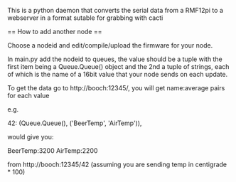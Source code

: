 
This is a python daemon that converts the serial data from a RMF12pi
to a webserver in a format sutable for grabbing with cacti

== How to add another node ==

Choose a nodeid and edit/compile/upload the firmware for your node.

In main.py add the nodeid to queues, the value should be a tuple with
the first item being a Queue.Queue() object and the 2nd a tuple of
strings, each of which is the name of a 16bit value that your node
sends on each update.

To get the data go to http://booch:12345/<nodeid>, you will get name:average
pairs for each value

e.g.

42: (Queue.Queue(), ('BeerTemp', 'AirTemp')),

would give you:

BeerTemp:3200 AirTemp:2200

from http://booch:12345/42 (assuming you are sending temp in centigrade * 100)

